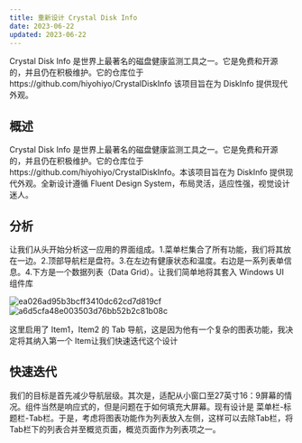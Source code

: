 ```yaml
---
title: 重新设计 Crystal Disk Info
date: 2023-06-22
updated: 2023-06-22
---
```


Crystal Disk Info 是世界上最著名的磁盘健康监测工具之一。它是免费和开源的，并且仍在积极维护。它的仓库位于https://github.com/hiyohiyo/CrystalDiskInfo 该项目旨在为 DiskInfo 提供现代外观。

## 概述

Crystal Disk Info 是世界上最著名的磁盘健康监测工具之一。它是免费和开源的，并且仍在积极维护。它的仓库位于https://github.com/hiyohiyo/CrystalDiskInfo。本该项目旨在为 DiskInfo 提供现代外观。全新设计遵循 Fluent Design System，布局灵活，适应性强，视觉设计迷人。

## 分析

让我们从头开始分析这一应用的界面组成。1.菜单栏集合了所有功能，我们将其放在一边。2.顶部导航栏是盘符。3.在左边有健康状态和温度。右边是一系列表单信息。4.下方是一个数据列表（Data Grid）。让我们简单地将其套入 Windows UI 组件库

![ea026ad95b3bcff3410dc62cd7d819cf](https://github.com/user-attachments/assets/694ab5a9-6625-493a-8c3b-575940f15be6)
![a6d5cfa48e003503d76bb52b2c81b08c](https://github.com/user-attachments/assets/0a82e88f-f5bc-4da9-aa13-bf9bd27fb9e5)

这里启用了 Item1，Item2 的 Tab 导航，这是因为他有一个复杂的图表功能，我决定将其纳入第一个 Item让我们快速迭代这个设计

## 快速迭代
我们的目标是首先减少导航层级。其次是，适配从小窗口至27英寸16：9屏幕的情况。组件当然是响应式的，但是问题在于如何填充大屏幕。现有设计是 菜单栏-标题栏-Tab栏。于是，考虑将图表功能作为列表放入左侧，这样可以去除Tab栏，将Tab栏下的列表合并至概览页面，概览页面作为列表项之一。
